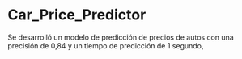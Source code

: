 # Car_Price_Predictor
Se desarrolló un modelo de predicción de precios de autos con una  precisión de 0,84  y un tiempo de predicción  de 1 segundo,

